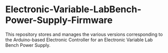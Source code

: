 # Electronic-Variable-LabBench-Power-Supply-Firmware
This repository stores and manages the various versions corresponding to the Arduino-based Electronic Controller for an Electronic Variable Lab Bench Power Supply.
